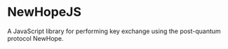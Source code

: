 # NewHopeJS
A JavaScript library for performing key exchange using the post-quantum protocol NewHope.
